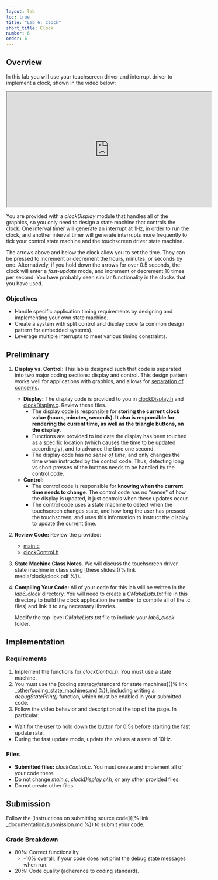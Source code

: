 ```yaml
---
layout: lab
toc: true
title: "Lab 6: Clock"
short_title: Clock
number: 6
order: 6
---
```


## Overview

In this lab you will use your touchscreen driver and interrupt driver to implement a clock, shown in the video below:
<iframe width="560" height="315" allow="fullscreen" src="https://www.youtube.com/embed/s8tV_iznYRU"> </iframe>

You are provided with a *clockDisplay* module that handles all of the graphics, so you only need to design a state machine that controls the clock.  One interval timer will generate an interrupt at 1Hz, in order to run the clock, and another interval timer will generate interrupts more frequently to tick your control state machine and the touchscreen driver state machine.

The arrows above and below the clock allow you to set the time.  They can be pressed to increment or decrement the hours, minutes, or seconds by one.  Alternatively, if you hold down the arrows for over 0.5 seconds, the clock will enter a *fast-update* mode, and increment or decrement 10 times per second.  You have probably seen similar functionality in the clocks that you have used. 

### Objectives 
  - Handle specific application timing requirements by designing and implementing your own state machine.
  - Create a system with split control and display code (a common design pattern for embedded systems).
  - Leverage multiple interrupts to meet various timing constraints.
  
## Preliminary 

1. **Display vs. Control**: 
This lab is designed such that code is separated into two major coding sections: display and control.  This design pattern works well for applications with graphics, and allows for [separation of concerns](https://en.wikipedia.org/wiki/Separation_of_concerns).

    * **Display:** The display code is provided to you in [clockDisplay.h]({{site.github.fileurl}}/lab6_clock/clockDisplay.h) and [clockDisplay.c]({{site.github.fileurl}}/lab6_clock/clockDisplay.c).  Review these files.
      * The display code is responsible for **storing the current clock value (hours, minutes, seconds).  It also is responsible for rendering the current time, as well as the triangle buttons, on the display**.
      * Functions are provided to indicate the display has been touched as a specific location (which causes the time to be updated accordingly), and to advance the time one second.
      * The display code has no *sense of time*, and only changes the time when instructed by the control code.  Thus, detecting long vs short presses of the buttons needs to be handled by the control code.
    * **Control:**
      * The control code is responsible for **knowing when the current time needs to change**.   The control code has no "sense" of how the display is updated, it just controls when these updates occur. 
      * The control code uses a state machine to detect when the touchscreen changes state, and how long the user has pressed the touchscreen, and uses this information to instruct the display to update the current time.

1. **Review Code:** Review the provided:
    * [main.c]({{site.github.fileurl}}/lab6_clock/main.c)
    * [clockControl.h]({{site.github.fileurl}}/lab6_clock/clockControl.h)

1. **State Machine Class Notes**.  We will discuss the touchscreen driver state machine in class using [these slides]({% link media/clock/clock.pdf %}).

1. **Compiling Your Code:** All of your code for this lab will be written in the *lab6_clock* directory.  You will need to create a *CMakeLists.txt* file in this directory to build the clock application (remember to compile all of the .c files) and link it to any necessary libraries.  

      Modify the top-level *CMakeLists.txt* file to include your *lab6_clock* folder.

## Implementation

### Requirements 
1. Implement the functions for *clockControl.h*.  You must use a state machine.
1. You must use the [coding strategy/standard for state machines]({% link _other/coding_state_machines.md %}), including writing a *debugStatePrint()* function, which must be enabled in your submitted code.
1. Follow the video behavior and description at the top of the page.  In particular:
  * Wait for the user to hold down the button for 0.5s before starting the fast update rate.
  * During the fast update mode, update the values at a rate of 10Hz.
  
### Files
  - **Submitted files:** *clockControl.c*.  You must create and implement all of your code there.
  - Do not change *main.c*, *clockDisplay.c/.h*, or any other provided files.  
  - Do not create other files.
  

## Submission
Follow the [instructions on submitting source code]({% link _documentation/submission.md %}) to submit your code.

### Grade Breakdown 
  * 80%: Correct functionality
    * -10% overall, if your code does not print the debug state messages when run.
  * 20%: Code quality (adherence to coding standard).
 



